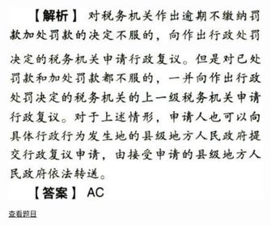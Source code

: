 ![](0b78482601705ce6333a37872ac5b55e.png)

![](9a834d8b832b473728e636ac2403ec5c.png)

[查看题目](../税务行政法制.本章真题.md#16-题目)

